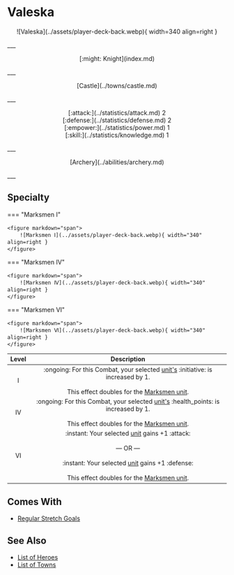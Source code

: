 # Valeska

<p style="text-align: center;" markdown>![Valeska](../assets/player-deck-back.webp){ width=340 align=right }</p>
___
<p style="text-align: center;" markdown>[:might: Knight](index.md)</p>
___
<p style="text-align: center;" markdown>[Castle](../towns/castle.md)</p>
___

<p style="text-align: center;" markdown>[:attack:](../statistics/attack.md)&nbsp;2</br>[:defense:](../statistics/defense.md)&nbsp;2</br>[:empower:](../statistics/power.md)&nbsp;1</br>[:skill:](../statistics/knowledge.md)&nbsp;1</p>
___
<p style="text-align: center;" markdown>[Archery](../abilities/archery.md)</p>
___

## Specialty

=== "Marksmen Ⅰ"

    <figure markdown="span">
        ![Marksmen Ⅰ](../assets/player-deck-back.webp){ width="340" align=right }
    </figure>

=== "Marksmen Ⅳ"

    <figure markdown="span">
        ![Marksmen Ⅳ](../assets/player-deck-back.webp){ width="340" align=right }
    </figure>

=== "Marksmen Ⅵ"

    <figure markdown="span">
        ![Marksmen Ⅵ](../assets/player-deck-back.webp){ width="340" align=right }
    </figure>


| Level | Description |
| :---: | :---: |
| Ⅰ | :ongoing: For this Combat, your selected [unit's](../units/index.md) :initiative: is increased by 1.<br><br>This effect doubles for the [Marksmen unit](../units/marksmen.md). |
| Ⅳ | :ongoing: For this Combat, your selected [unit's](../units/index.md) :health_points: is increased by 1.<br><br>This effect doubles for the [Marksmen unit](../units/marksmen.md). |
| Ⅵ | :instant: Your selected [unit](../units/index.md) gains +1 :attack:<br><br>— OR —<br><br>:instant: Your selected [unit](../units/index.md) gains +1 :defense:<br><br>This effect doubles for the [Marksmen unit](../units/marksmen.md). |


## Comes With

- [Regular Stretch Goals](../content.md)


## See Also

- [List of Heroes](index.md)
- [List of Towns](../towns/index.md)

